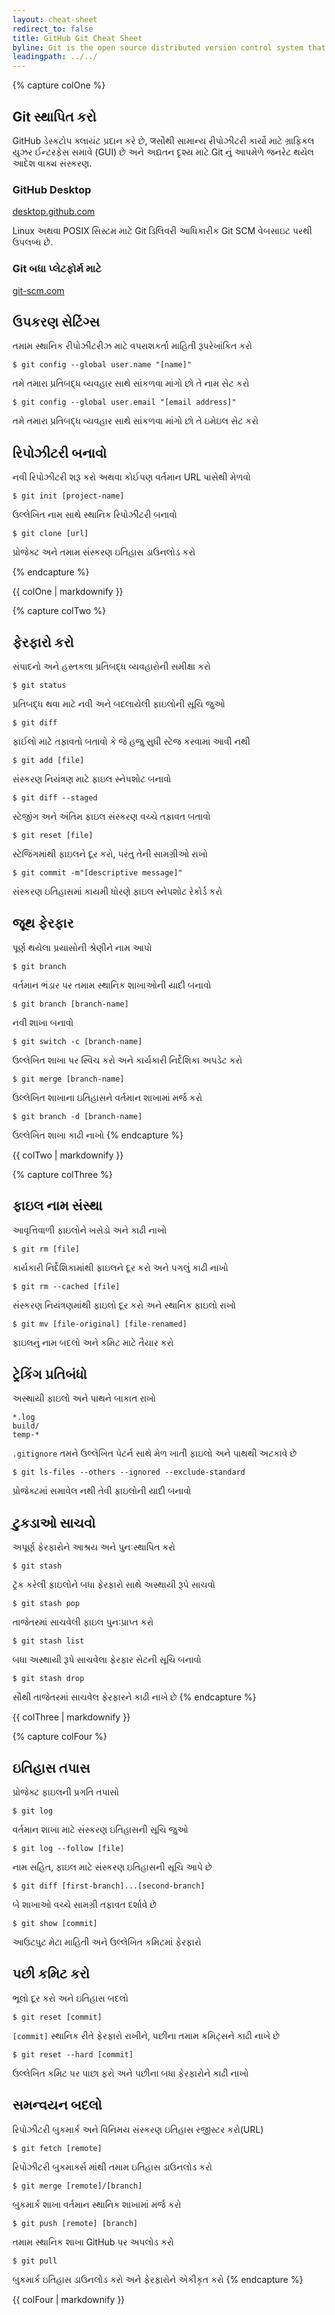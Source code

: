 ```yaml
---
layout: cheat-sheet
redirect_to: false
title: GitHub Git Cheat Sheet
byline: Git is the open source distributed version control system that facilitates GitHub activities on your laptop or desktop. This cheat sheet summarizes commonly used Git command line instructions for quick reference.
leadingpath: ../../
---
```


{% capture colOne %}
## Git સ્થાપિત કરો
GitHub ડેસ્કટોપ ક્લાયંટ પ્રદાન કરે છે, जસૌથી સામાન્ય રીપોઝીટરી કાર્યો માટે ગ્રાફિકલ યુઝર ઈન્ટરફેસ સમાવે (GUI) છે અને અદ્યતન દૃશ્ય માટે Git નું આપમેળે જનરેટ થયેલ આદેશ વાક્ય સંસ્કરણ.

### GitHub Desktop
[desktop.github.com](https://desktop.github.com)

Linux અથવા POSIX સિસ્ટમ માટે Git ડિલિવરી આધિકારીક Git SCM વેબસાઇટ પરથી ઉપલબ્ધ છે.

### Git બધા પ્લેટફોર્મ માટે
[git-scm.com](https://git-scm.com)

## ઉપકરણ સેટિંગ્સ
તમામ સ્થાનિક રીપોઝીટરીઝ માટે વપરાશકર્તા માહિતી રૂપરેખાંકિત કરો

```$ git config --global user.name "[name]"```

તમે તમારા પ્રતિબદ્ધ વ્યવહાર સાથે સાંકળવા માંગો છો તે નામ સેટ કરો


```$ git config --global user.email "[email address]"```

તમે તમારા પ્રતિબદ્ધ વ્યવહાર સાથે સાંકળવા માંગો છો તે ઇમેઇલ સેટ કરો


## રિપોઝીટરી બનાવો

નવી રિપોઝીટરી શરૂ કરો અથવા કોઈપણ વર્તમાન URL પાસેથી મેળવો


```$ git init [project-name]```

ઉલ્લેખિત નામ સાથે સ્થાનિક રિપોઝીટરી બનાવો


```$ git clone [url]```

પ્રોજેક્ટ અને તમામ સંસ્કરણ ઇતિહાસ ડાઉનલોડ કરો

{% endcapture %}
<div class="col-md-6">
{{ colOne | markdownify }}
</div>


{% capture colTwo %}

## ફેરફારો કરો
સંપાદનો અને હસ્તકલા પ્રતિબદ્ધ વ્યવહારોની સમીક્ષા કરો


```$ git status```

પ્રતિબદ્ધ થવા માટે નવી અને બદલાયેલી ફાઇલોની સૂચિ જુઓ


```$ git diff```

ફાઈલો માટે તફાવતો બતાવો કે જે હજુ સુધી સ્ટેજ કરવામાં આવી નથી


```$ git add [file]```

સંસ્કરણ નિયંત્રણ માટે ફાઇલ સ્નેપશોટ બનાવો


```$ git diff --staged```

સ્ટેજીંગ અને અંતિમ ફાઇલ સંસ્કરણ વચ્ચે તફાવત બતાવો


```$ git reset [file]```

સ્ટેજિંગમાંથી ફાઇલને દૂર કરો, પરંતુ તેની સામગ્રીઓ રાખો


```$ git commit -m"[descriptive message]"```

સંસ્કરણ ઇતિહાસમાં કાયમી ધોરણે ફાઇલ સ્નેપશોટ રેકોર્ડ કરો

## જૂથ ફેરફાર
પૂર્ણ થયેલા પ્રયાસોની શ્રેણીને નામ આપો


```$ git branch```

વર્તમાન ભંડાર પર તમામ સ્થાનિક શાખાઓની યાદી બનાવો


```$ git branch [branch-name]```

નવી શાખા બનાવો


```$ git switch -c [branch-name]```

ઉલ્લેખિત શાખા પર સ્વિચ કરો અને કાર્યકારી નિર્દેશિકા અપડેટ કરો


```$ git merge [branch-name]```

ઉલ્લેખિત શાખાના ઇતિહાસને વર્તમાન શાખામાં મર્જ કરો


```$ git branch -d [branch-name]```

ઉલ્લેખિત શાખા કાઢી નાખો
{% endcapture %}
<div class="col-md-6">
{{ colTwo | markdownify }}
</div>
<div class="clearfix"></div>


{% capture colThree %}
## ફાઇલ નામ સંસ્થા
આવૃત્તિવાળી ફાઇલોને ખસેડો અને કાઢી નાખો


```$ git rm [file]```

કાર્યકારી નિર્દેશિકામાંથી ફાઇલને દૂર કરો અને પગલું કાઢી નાખો


```$ git rm --cached [file]```

સંસ્કરણ નિયંત્રણમાંથી ફાઇલો દૂર કરો અને સ્થાનિક ફાઇલો રાખો


```$ git mv [file-original] [file-renamed]```

ફાઇલનું નામ બદલો અને કમિટ માટે તૈયાર કરો

## ટ્રેકિંગ પ્રતિબંધો
અસ્થાયી ફાઇલો અને પાથને બાકાત રાખો

```
*.log
build/
temp-*
```

`.gitignore` તમને ઉલ્લેખિત પેટર્ન સાથે મેળ ખાતી ફાઇલો અને પાથથી અટકાવે છે


```$ git ls-files --others --ignored --exclude-standard```

પ્રોજેક્ટમાં સમાવેલ નથી તેવી ફાઇલોની યાદી બનાવો

## ટુકડાઓ સાચવો
અપૂર્ણ ફેરફારોને આશ્રય અને પુનઃસ્થાપિત કરો


```$ git stash```

ટ્રૅક કરેલી ફાઇલોને બધા ફેરફારો સાથે અસ્થાયી રૂપે સાચવો


```$ git stash pop```

તાજેતરમાં સાચવેલી ફાઇલ પુનઃપ્રાપ્ત કરો


```$ git stash list```

બધા અસ્થાયી રૂપે સાચવેલા ફેરફાર સેટની સૂચિ બનાવો


```$ git stash drop```

સૌથી તાજેતરમાં સાચવેલ ફેરફારને કાઢી નાખે છે
{% endcapture %}
<div class="col-md-6">
{{ colThree | markdownify }}
</div>

{% capture colFour %}
## ઇતિહાસ તપાસ
પ્રોજેક્ટ ફાઇલની પ્રગતિ તપાસો


```$ git log```

વર્તમાન શાખા માટે સંસ્કરણ ઇતિહાસની સૂચિ જુઓ


```$ git log --follow [file]```

નામ સહિત, ફાઇલ માટે સંસ્કરણ ઇતિહાસની સૂચિ આપે છે


```$ git diff [first-branch]...[second-branch]```

બે શાખાઓ વચ્ચે સામગ્રી તફાવત દર્શાવે છે


```$ git show [commit]```

આઉટપુટ મેટા માહિતી અને ઉલ્લેખિત કમિટમાં ફેરફારો

## પછી કમિટ કરો
ભૂલો દૂર કરો અને ઇતિહાસ બદલો


```$ git reset [commit]```

`[commit]` સ્થાનિક રીતે ફેરફારો રાખીને, પછીના તમામ કમિટ્સને કાઢી નાખે છે


```$ git reset --hard [commit]```

ઉલ્લેખિત કમિટ પર પાછા ફરો અને પછીના બધા ફેરફારોને કાઢી નાખો

## સમન્વયન બદલો
રિપોઝીટરી બુકમાર્ક અને વિનિમય સંસ્કરણ ઇતિહાસ રજીસ્ટર કરો(URL)


```$ git fetch [remote]```

રિપોઝીટરી બુકમાર્ક્સ માંથી તમામ ઇતિહાસ ડાઉનલોડ કરો


```$ git merge [remote]/[branch]```

બુકમાર્ક શાખા વર્તમાન સ્થાનિક શાખામાં મર્જ કરો


```$ git push [remote] [branch]```

તમામ સ્થાનિક શાખા GitHub પર અપલોડ કરો


```$ git pull```

બુકમાર્ક ઇતિહાસ ડાઉનલોડ કરો અને ફેરફારોને એકીકૃત કરો
{% endcapture %}
<div class="col-md-6">
{{ colFour | markdownify }}
</div>
